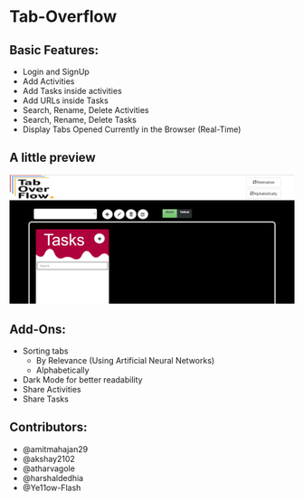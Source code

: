 # Tab-Overflow


## Basic Features:   
- Login and SignUp   
- Add Activities   
- Add Tasks inside activities   
- Add URLs inside Tasks  
- Search, Rename, Delete Activities  
- Search, Rename, Delete Tasks 
- Display Tabs Opened Currently in the Browser (Real-Time) 


## A little preview
![](mh2.gif)

## Add-Ons:    
- Sorting tabs    
  - By Relevance (Using Artificial Neural Networks)    
  - Alphabetically
- Dark Mode for better readability   
- Share Activities 
- Share Tasks


## Contributors:   
- @amitmahajan29  
- @akshay2102    
- @atharvagole   
- @harshaldedhia   
- @Ye11ow-Flash    
